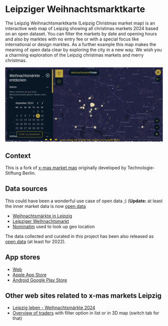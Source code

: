 # Leipziger Weihnachtsmarktkarte

The Leipzig Weihnachtsmarktkarte (Leipzig Christmas market map) is an
interactive web map of Leipzig showing all christmas markets 2024 based on an
open dataset. You can filter the markets by date and opening hours and also by
marktes with no entry fee or with a special focus like international or design
marktes. As a further example this map makes the meaning of open data clear by
exploring the city in a new way. We wish you a charming exploration of the
Leipzig christmas markets and merry christmas.

![Map](/public/socialimage.jpg)

## Context
This is a fork of
[x-mas market map](https://github.com/technologiestiftung/weihnachtsmarktkarte)
originally developed by Technologie-Stiftung Berlin.

## Data sources
This could have been a wonderful use case of open data ;) (**Update:** at least the inner market data is now [open data](https://opendata.leipzig.de/dataset/?q=weihnachtsmarkt) 

- [Weihnachtsmärkte in Leipzig](https://www.leipzig.de/freizeit-kultur-und-tourismus/veranstaltungen-und-termine/weihnachten/weihnachtsmaerkte/)
- [Leipziger Weihnachtsmarkt](https://www.leipzig.de/freizeit-kultur-und-tourismus/einkaufen-und-ausgehen/maerkte/leipziger-weihnachtsmarkt)
- [Nominatim](https://nominatim.openstreetmap.org/) used to look up geo location

The data collected and curated in this project has been also released as [open data](https://opendata.leipzig.de/dataset/weihnachtsmarkte-im-stadtgebiet-leipzig-und-umland) (at least for 2022).

## App stores
- [Web](wo-ist-weihnachtsmarkt.codeforleipzig.de/)
- [Apple App Store](https://apps.apple.com/de/app/wtf-is-wm/id6738749984)
- [Android Google Play Store](https://play.google.com/store/apps/details?id=com.sannsie.woistweihnachtsmarktinleipzig)

## Other web sites related to x-mas markets Leipzig

- [Leipzig leben - Weihnachtsmärkte 2024](https://www.leipzig-leben.de/weihnachtsmaerkte-in-leipzig-2024-alle-orte-und-termine/)
- [Overview of traders](https://www.leipzig.de/freizeit-kultur-und-tourismus/einkaufen-und-ausgehen/maerkte/leipziger-weihnachtsmarkt/haendler)
  with filter option in list or in 3D map (switch tab for that)
